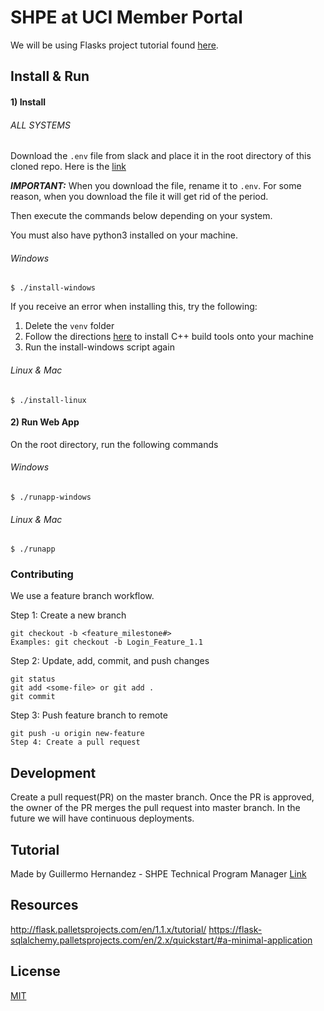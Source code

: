 # SHPE at UCI Member Portal

We will be using Flasks project tutorial found [here](http://flask.palletsprojects.com/en/1.1.x/tutorial/).

## Install & Run

#### 1) Install

###### ALL SYSTEMS
Download the ```.env``` file from slack and place it in the root directory of this cloned repo. Here is the [link](https://shpetechcommittee.slack.com/archives/C011D0TD154/p1586063096000300)

***IMPORTANT:*** When you download the file, rename it to ```.env```. For some reason, when you download the file it will get rid of the period.

Then execute the commands below depending on your system.

You must also have python3 installed on your machine. 

###### Windows

```
$ ./install-windows
```

If you receive an error when installing this, try the following:
1. Delete the ```venv``` folder 
2. Follow the directions [here](https://pycryptodome.readthedocs.io/en/latest/src/installation.html#windows-from-sources-python-3-5-and-newer) to install C++ build tools onto your machine
3. Run the install-windows script again

###### Linux & Mac

```
$ ./install-linux
```

#### 2) Run Web App

On the root directory, run the following commands

###### Windows

```
$ ./runapp-windows
```

###### Linux & Mac

```
$ ./runapp
```

### Contributing

We use a feature branch workflow.

Step 1: Create a new branch

```
git checkout -b <feature_milestone#>
Examples: git checkout -b Login_Feature_1.1
```

Step 2: Update, add, commit, and push changes

```
git status
git add <some-file> or git add .
git commit
```

Step 3: Push feature branch to remote

```
git push -u origin new-feature
Step 4: Create a pull request
```

## Development

Create a pull request(PR) on the master branch.
Once the PR is approved, the owner of the PR merges the pull request into master branch.
In the future we will have continuous deployments.

## Tutorial

Made by Guillermo Hernandez - SHPE Technical Program Manager
[Link](https://www.youtube.com/watch?v=T0Ml5WnQbJY&feature=youtu.be)

## Resources
http://flask.palletsprojects.com/en/1.1.x/tutorial/
https://flask-sqlalchemy.palletsprojects.com/en/2.x/quickstart/#a-minimal-application


## License

[MIT](https://choosealicense.com/licenses/mit/)
